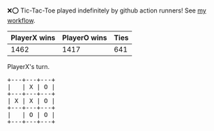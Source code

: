 :x::o: Tic-Tac-Toe played indefinitely by github action runners! See [my workflow](.github/workflows/play.yaml).

|PlayerX wins|PlayerO wins|Ties|
|-|-|-|
|1462|1417|641|

PlayerX's turn.

<pre>
+---+---+---+
|   | X | O |
+---+---+---+
| X | X | O |
+---+---+---+
|   | O | O |
+---+---+---+
</pre>